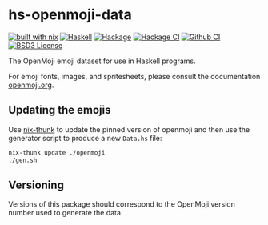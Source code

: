 # hs-openmoji-data
[![built with nix](https://builtwithnix.org/badge.svg)](https://builtwithnix.org) [![Haskell](https://img.shields.io/badge/language-Haskell-orange.svg)](https://haskell.org) [![Hackage](https://img.shields.io/hackage/v/hs-openmoji-data.svg)](https://hackage.haskell.org/package/hs-openmoji-data) [![Hackage CI](https://matrix.hackage.haskell.org/api/v2/packages/hs-openmoji-data/badge)](https://matrix.hackage.haskell.org/#/package/hs-openmoji-data)   [![Github CI](https://github.com/obsidiansystems/hs-openmoji-data/workflows/github-action/badge.svg)](https://github.com/obsidiansystems/hs-openmoji-data/actions) [![BSD3 License](https://img.shields.io/badge/license-BSD3-blue.svg)](https://github.com/obsidiansystems/hs-openmoji-data/blob/master/LICENSE)


The OpenMoji emoji dataset for use in Haskell programs.

For emoji fonts, images, and spritesheets, please consult the documentation [openmoji.org](https://openmoji.org/).

## Updating the emojis

Use [nix-thunk](https://github.com/obsidiansystems/nix-thunk) to update the pinned version of openmoji and then use the generator script to produce a new `Data.hs` file:

```bash
nix-thunk update ./openmoji
./gen.sh
```

## Versioning

Versions of this package should correspond to the OpenMoji version number used to generate the data.
